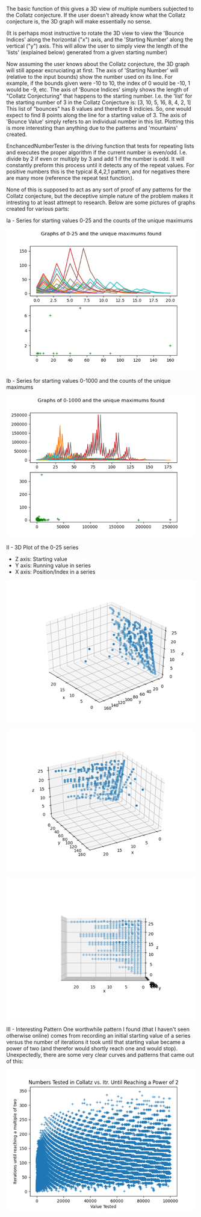 The basic function of this gives a 3D view of multiple numbers subjected to the Collatz conjecture. If the user doesn't already know what the Collatz conjecture is, the 3D graph will make essentially no sense.

(It is perhaps most instructive to rotate the 3D view to view the 'Bounce Indices' along the horizontal ("x") axis, and the 'Starting Number' along the vertical ("y") axis. This will allow the user to simply view the length of the 'lists' (explained below) generated from a given starting number)

Now assuming the user knows about the Collatz conjecture, the 3D graph will still appear excruciating at first. 
The axis of 'Starting Number' will (relative to the input bounds) show the number used on its line. For example, if the bounds given were -10 to 10, the index of 0 would be -10, 1 would be -9, etc.
The axis of  'Bounce Indices' simply shows the length of "Collatz Conjecturing" that happens to the starting number. I.e. the 'list' for the starting number of 3 in the Collatz Conjecture is:
[3, 10, 5, 16, 8, 4, 2, 1]
This list of "bounces" has 8 values and therefore 8 indicies. So, one would expect to find 8 points along the line for a starting value of 3.
The axis of 'Bounce Value' simply refers to an individual number in this list. Plotting this is more interesting than anything due to the patterns and 'mountains' created.

EnchancedNumberTester is the driving function that tests for repeating lists and executes the proper algorithm if the current number is even/odd. I.e. divide by 2 if even or multiply by 3 and add 1 if the number is odd. It will constantly preform this process until it detects any of the repeat values. For positive numbers this is the typical 8,4,2,1 pattern, and for negatives there are many more (reference the repeat test function).

None of this is supposed to act as any sort of proof of any patterns for the Collatz conjecture, but the deceptive simple nature of the problem makes it intresting to at least attmept to research. Below are some pictures of graphs created for various parts:

Ia - Series for starting values 0-25 and the counts of the unique maximums

![Two graphs, the top on with the Collatz series for starting values 0-25, and on with the unique maximums and their counts](cool1.jpg)

Ib - Series for starting values 0-1000 and the counts of the unique maximums

![Two graphs, the top on with the Collatz series for starting values 0-1000, and on with the unique maximums and their counts](cool3.jpg)

II - 3D Plot of the 0-25 series
- Z axis: Starting value
- Y axis: Running value in series
- X axis: Position/Index in a series

![](cool3d1.jpg)

![](cool3d2.jpg)

![](cool3d3.jpg)

III - Interesting Pattern
One worthwhile pattern I found (that I haven't seen otherwise online) comes from recording an initial starting value of a series versus the number of iterations it took until that starting value became a power of two (and therefor would shortly reach one and would stop). Unexpectedly, there are some very clear curves and patterns that came out of this:


![](pattern.jpg)
